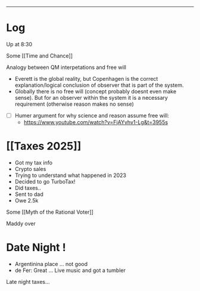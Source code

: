 

---

# Log

Up at 8:30 

Some [[Time and Chance]]

Analogy between QM interpetations and free will 
- Everett is the global reality, but Copenhagen is the correct explanation/logical conclusion of observer that is part of the system. 
- Globally there is no free will (concept probably doesnt even make sense). But for an observer within the system it is a necessary requirement (otherwise reason makes no sense)
- [ ] Humer argument for why science and reason assume free will:
	- https://www.youtube.com/watch?v=FjAYvhv1-Lg&t=3955s


# [[Taxes 2025]]
- Got my tax info
- Crypto sales
- Trying to understand what happened in 2023
- Decided to go TurboTax!
- Did taxes.. 
- Sent to dad
- Owe 2.5k

Some [[Myth of the Rational Voter]]

Maddy over

# Date Night ! 
- Argentinina place ... not good 
- de Fer: Great ... Live music and got a tumbler

Late night taxes...